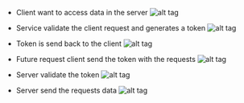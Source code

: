 * Client want to access data in the server
![alt tag](https://user-images.githubusercontent.com/3624858/27250605-cbe6f542-5351-11e7-8ebf-7f00986a0f41.png)

* Service validate the client request and generates a token
![alt tag](https://user-images.githubusercontent.com/3624858/27250615-e2435498-5351-11e7-88fe-21403ef28e81.png)

* Token is send back to the client
![alt tag](https://user-images.githubusercontent.com/3624858/27250673-ac209ce4-5352-11e7-8e86-c206d2a4c1a9.png)

* Future request client send the token with the requests
![alt tag](https://user-images.githubusercontent.com/3624858/27250619-ea09b05a-5351-11e7-80e2-50786d55fca1.png)

* Server validate the token
![alt tag](https://user-images.githubusercontent.com/3624858/27250624-fbdda66a-5351-11e7-82ff-d6d811df6b6c.png)

* Server send the requests data
![alt tag](https://user-images.githubusercontent.com/3624858/27250632-0f5bfb9c-5352-11e7-8401-e0a3ed7215ce.png)
